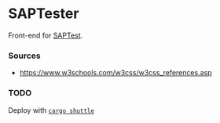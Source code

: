 # SAPTester
Front-end for [SAPTest](https://github.com/koisland/SuperAutoTest).

### Sources
* https://www.w3schools.com/w3css/w3css_references.asp

### TODO
Deploy with [`cargo shuttle`](https://www.shuttle.rs/)
